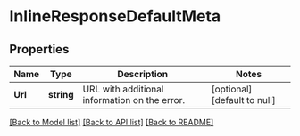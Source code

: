 # InlineResponseDefaultMeta

## Properties
Name | Type | Description | Notes
------------ | ------------- | ------------- | -------------
**Url** | **string** | URL with additional information on the error. | [optional] [default to null]

[[Back to Model list]](../README.md#documentation-for-models) [[Back to API list]](../README.md#documentation-for-api-endpoints) [[Back to README]](../README.md)

